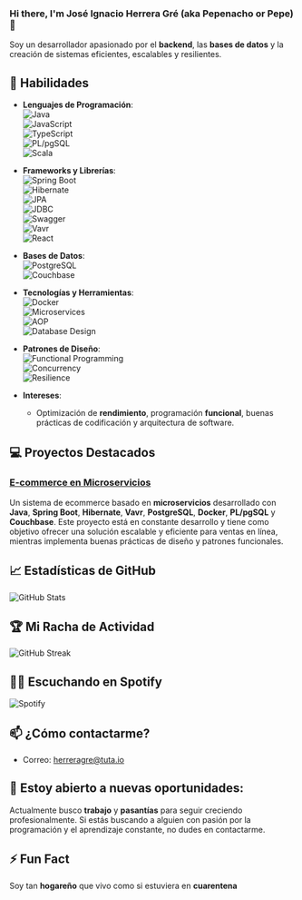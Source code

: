 ### Hi there, I'm José Ignacio Herrera Gré (aka Pepenacho or Pepe) 👋

Soy un desarrollador apasionado por el **backend**, las **bases de datos** y la creación de sistemas eficientes, escalables y resilientes.

## 🚀 Habilidades

- **Lenguajes de Programación**:  
  ![Java](https://img.shields.io/badge/-Java-007396?style=flat-square&logo=java&logoColor=ffffff)  
  ![JavaScript](https://img.shields.io/badge/-JavaScript-F7DF1E?style=flat-square&logo=javascript&logoColor=ffffff)  
  ![TypeScript](https://img.shields.io/badge/-TypeScript-007acc?style=flat-square&logo=typescript&logoColor=ffffff)  
  ![PL/pgSQL](https://img.shields.io/badge/-PL%2FpgSQL-336791?style=flat-square&logo=postgresql&logoColor=ffffff)  
  ![Scala](https://img.shields.io/badge/-Scala-DC322F?style=flat-square&logo=scala&logoColor=ffffff)  

- **Frameworks y Librerías**:  
  ![Spring Boot](https://img.shields.io/badge/-Spring%20Boot-6DB33F?style=flat-square&logo=springboot&logoColor=ffffff)  
  ![Hibernate](https://img.shields.io/badge/-Hibernate-59666C?style=flat-square&logo=hibernate&logoColor=ffffff)  
  ![JPA](https://img.shields.io/badge/-JPA-0067A5?style=flat-square&logo=java&logoColor=ffffff)  
  ![JDBC](https://img.shields.io/badge/-JDBC-0067A5?style=flat-square&logo=java&logoColor=ffffff)  
  ![Swagger](https://img.shields.io/badge/-Swagger-85EA2D?style=flat-square&logo=swagger&logoColor=ffffff)  
  ![Vavr](https://img.shields.io/badge/-Vavr-9C1D24?style=flat-square&logo=vavr&logoColor=ffffff)  
  ![React](https://img.shields.io/badge/-React.js-61DAFB?style=flat-square&logo=react&logoColor=ffffff)

- **Bases de Datos**:  
  ![PostgreSQL](https://img.shields.io/badge/-PostgreSQL-336791?style=flat-square&logo=postgresql&logoColor=ffffff)  
  ![Couchbase](https://img.shields.io/badge/-Couchbase-499899?style=flat-square&logo=couchbase&logoColor=ffffff)

- **Tecnologías y Herramientas**:  
  ![Docker](https://img.shields.io/badge/-Docker-2496ED?style=flat-square&logo=docker&logoColor=ffffff)  
  ![Microservices](https://img.shields.io/badge/-Microservices-50A5F1?style=flat-square&logo=apachekafka&logoColor=ffffff)  
  ![AOP](https://img.shields.io/badge/-AOP-FF6700?style=flat-square&logo=java&logoColor=ffffff)  
  ![Database Design](https://img.shields.io/badge/-Database%20Design-4e73df?style=flat-square&logo=mysql&logoColor=ffffff)

- **Patrones de Diseño**:  
  ![Functional Programming](https://img.shields.io/badge/-Functional%20Programming-9C1D24?style=flat-square&logo=haskell&logoColor=ffffff)  
  ![Concurrency](https://img.shields.io/badge/-Concurrency-77B5D5?style=flat-square&logo=python&logoColor=ffffff)  
  ![Resilience](https://img.shields.io/badge/-Resilience-58A6FF?style=flat-square&logo=cloudflare&logoColor=ffffff)

- **Intereses**:  
  - Optimización de **rendimiento**, programación **funcional**, buenas prácticas de codificación y arquitectura de software.

## 💻 Proyectos Destacados

### [E-commerce en Microservicios](https://github.com/miusuario/ecommerce)  
Un sistema de ecommerce basado en **microservicios** desarrollado con **Java**, **Spring Boot**, **Hibernate**, **Vavr**, **PostgreSQL**, **Docker**, **PL/pgSQL** y **Couchbase**. Este proyecto está en constante desarrollo y tiene como objetivo ofrecer una solución escalable y eficiente para ventas en línea, mientras implementa buenas prácticas de diseño y patrones funcionales.

## 📈 Estadísticas de GitHub
![GitHub Stats](https://github-readme-stats.vercel.app/api?username=DexioTelio&show_icons=true&theme=radical)

## 🏆 Mi Racha de Actividad
![GitHub Streak](https://gitstreak.vercel.app/streaks/DexioTelio?theme=radical)

## 🧑‍🎤 Escuchando en Spotify
![Spotify](https://novatorem.vercel.app/api/spotify)

## 📫 ¿Cómo contactarme?
- Correo: [herreragre@tuta.io](mailto:herreragre@tuta.io)

## 🌱 Estoy abierto a nuevas oportunidades:
Actualmente busco **trabajo** y **pasantías** para seguir creciendo profesionalmente. Si estás buscando a alguien con pasión por la programación y el aprendizaje constante, no dudes en contactarme.

## ⚡ Fun Fact
Soy tan **hogareño** que vivo como si estuviera en **cuarentena**
